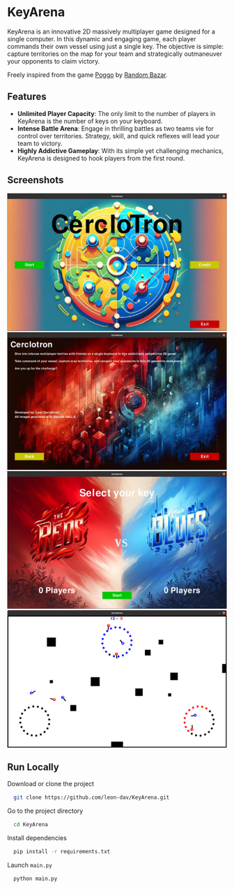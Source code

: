 
# KeyArena

KeyArena is an innovative 2D massively multiplayer game designed for a single computer. In this dynamic and engaging game, each player commands their own vessel using just a single key. The objective is simple: capture territories on the map for your team and strategically outmaneuver your opponents to claim victory.



Freely inspired from the game [Poggo](https://random-bazar.fr/en/label-2/yojun/) by [Random Bazar](https://random-bazar.fr/en/home-2/).
## Features

- **Unlimited Player Capacity**: The only limit to the number of players in KeyArena is the number of keys on your keyboard.
- **Intense Battle Arena**: Engage in thrilling battles as two teams vie for control over territories. Strategy, skill, and quick reflexes will lead your team to victory.
- **Highly Addictive Gameplay**: With its simple yet challenging mechanics, KeyArena is designed to hook players from the first round.

## Screenshots

![App](pictures/welcome.jpg)
![Credit](pictures/credit.jpg)
![Versus](pictures/vs.jpg)
![Game](pictures/game.png)


## Run Locally

Download or clone the project

```bash
  git clone https://github.com/leon-dav/KeyArena.git
```

Go to the project directory

```bash
  cd KeyArena
```

Install dependencies

```bash
  pip install -r requirements.txt
```

Launch `main.py`

```bash
  python main.py
```


